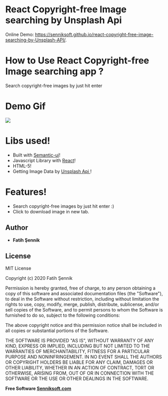 # React Copyright-free Image searching by Unsplash Api

Online Demo: https://senniksoft.github.io/react-copyright-free-image-searching-by-Unsplash-API/.

# How to Use React Copyright-free Image searching app ?

Search copyright-free images by just hit enter 

#  Demo Gif

![](https://github.com/senniksoft/react-copyright-free-image-searching-by-Unsplash-API/blob/master/demo.gif)


#  Libs used!
  - Built with [Semantic-ui](https://semantic-ui.com/)!
  - Javascript Library with [React](https://reactjs.org/)! 
  - HTML-5!
  - Getting Image Data by [Unsplash Api ](https://unsplash.com/)! 
  
#  Features!
  - Search copyright-free images by just hit enter :)
  - Click to download image in new tab.
 

## Author

* **Fatih Şennik**

License
----
MIT License

Copyright (c) 2020 Fatih Şennik

Permission is hereby granted, free of charge, to any person obtaining a copy
of this software and associated documentation files (the "Software"), to deal
in the Software without restriction, including without limitation the rights
to use, copy, modify, merge, publish, distribute, sublicense, and/or sell
copies of the Software, and to permit persons to whom the Software is
furnished to do so, subject to the following conditions:

The above copyright notice and this permission notice shall be included in all
copies or substantial portions of the Software.

THE SOFTWARE IS PROVIDED "AS IS", WITHOUT WARRANTY OF ANY KIND, EXPRESS OR
IMPLIED, INCLUDING BUT NOT LIMITED TO THE WARRANTIES OF MERCHANTABILITY,
FITNESS FOR A PARTICULAR PURPOSE AND NONINFRINGEMENT. IN NO EVENT SHALL THE
AUTHORS OR COPYRIGHT HOLDERS BE LIABLE FOR ANY CLAIM, DAMAGES OR OTHER
LIABILITY, WHETHER IN AN ACTION OF CONTRACT, TORT OR OTHERWISE, ARISING FROM,
OUT OF OR IN CONNECTION WITH THE SOFTWARE OR THE USE OR OTHER DEALINGS IN THE
SOFTWARE.

**Free Software [Senniksoft.com](http://www.senniksoft.com/)**